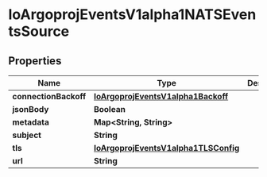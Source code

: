 

# IoArgoprojEventsV1alpha1NATSEventsSource

## Properties

Name | Type | Description | Notes
------------ | ------------- | ------------- | -------------
**connectionBackoff** | [**IoArgoprojEventsV1alpha1Backoff**](IoArgoprojEventsV1alpha1Backoff.md) |  |  [optional]
**jsonBody** | **Boolean** |  |  [optional]
**metadata** | **Map&lt;String, String&gt;** |  |  [optional]
**subject** | **String** |  |  [optional]
**tls** | [**IoArgoprojEventsV1alpha1TLSConfig**](IoArgoprojEventsV1alpha1TLSConfig.md) |  |  [optional]
**url** | **String** |  |  [optional]



